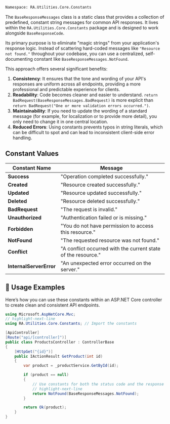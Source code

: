 ```bash
Namespace: RA.Utilities.Core.Constants
```

The `BaseResponseMessages` class is a static class that provides a collection of predefined, constant string messages for common API responses.
It lives within the `RA.Utilities.Core.Constants` package and is designed to work alongside `BaseResponseCode`.

Its primary purpose is to eliminate "magic strings" from your application's response logic. Instead of scattering hard-coded messages like `"Resource not found."` throughout your codebase, you can use a centralized, self-documenting constant like `BaseResponseMessages.NotFound`.

This approach offers several significant benefits:

1. **Consistency**: It ensures that the tone and wording of your API's responses are uniform across all endpoints, providing a more professional and predictable experience for clients.
2. **Readability**: Code becomes cleaner and easier to understand. `return BadRequest(BaseResponseMessages.BadRequest)` is more explicit than `return BadRequest("One or more validation errors occurred.")`.
3. **Maintainability**: If you need to update the wording of a standard message (for example, for localization or to provide more detail), you only need to change it in one central location.
4. **Reduced Errors**: Using constants prevents typos in string literals, which can be difficult to spot and can lead to inconsistent client-side error handling.

## Constant Values

| Constant Name           | Message                                                |
|-------------------------|--------------------------------------------------------|
| **Success**             | "Operation completed successfully."                    |
| **Created**             | "Resource created successfully."                       |
| **Updated**             | "Resource updated successfully."                       |
| **Deleted**             | "Resource deleted successfully."                       |
| **BadRequest**          | "The request is invalid."                              |
| **Unauthorized**        | "Authentication failed or is missing."                 |
| **Forbidden**           | "You do not have permission to access this resource."  |
| **NotFound**            | "The requested resource was not found."                |
| **Conflict**            | "A conflict occurred with the current state of the resource." |
| **InternalServerError** | "An unexpected error occurred on the server."          |

## 🚀 Usage Examples

Here’s how you can use these constants within an ASP.NET Core controller to create clean and consistent API endpoints.

```csharp showLineNumbers
using Microsoft.AspNetCore.Mvc;
// highlight-next-line
using RA.Utilities.Core.Constants; // Import the constants

[ApiController]
[Route("api/[controller]")]
public class ProductsController : ControllerBase
{
    [HttpGet("{id}")]
    public IActionResult GetProduct(int id)
    {
        var product = _productService.GetById(id);

        if (product == null)
        {
            // Use constants for both the status code and the response message
            // highlight-next-line
            return NotFound(BaseResponseMessages.NotFound);
        }

        return Ok(product);
    }
}
```